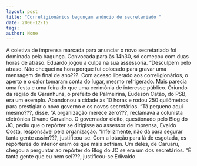 ```yaml
---
layout: post
title: "Correligionários bagunçam anúncio de secretariado "
date: 2006-12-15
tags: 
author: None
---
```

A coletiva de imprensa marcada para anunciar o novo secretariado foi dominada pela bagunça.
Convocada para às 14h30, só começou com duas horas de atraso.
Eduardo jogou a culpa na sua assessoria. “Desculpem pelo atraso. Não chequei na hora porque fui colocado para gravar uma mensagem de final de ano???.
Com acesso liberado aos correligionários, o aperto e o calor tomaram conta do lugar, mesmo refrigerado. Mais parecia uma festa e uma feira do que uma cerimônia de interesse público.
Oriundo da região de Garanhuns, o prefeito de Palmeirina, Eudeson Catão, do PSB, era um exemplo. Abandonou a cidade às 10 horas e rodou 250 quilômetros para prestigiar o novo governo e os novos secretários. “Tá pequeno aqui mesmo???, disse.
“A organização merece zero???, reclamava a colunista eletrônica Divane Carvalho.
O governador eleito, questionado pelo Blog do JC, pediu que o repórter se dirigisse ao assessor de imprensa, Evaldo Costa, responsável pela organização. “Infelizmente, não dá para segurar tanta gente assim???, justificou-se.
Com a lotação para lá de esgotada, os repórteres do interior eram os que mais sofriam. Um deles, de Caruaru, chegou a perguntar ao repórter do Blog do JC se era um dos secretários. “É tanta gente que eu nem sei???, justificou-se Edivaldo 
